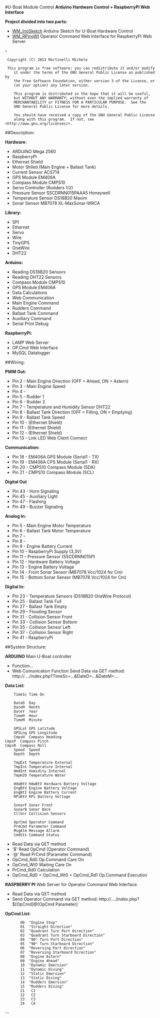 #U-Boat Module Control
**Arduino Hardware Control + RaspberryPi Web Interface**

**Project divided into two parts:**

* [WM_InoSketch](WM_InoSketch/) Arduino Sketch for U-Boat Hardware Control 
* [WM_RPinoWI](WM_RPinoWI/)  Operator Command Web Interface for RaspberryPi Web Server
    	 

**-**

     Copyright (C) 2013 Martinelli Michele

     This program is free software: you can redistribute it and/or modify
    	it under the terms of the GNU General Public License as published by
    	the Free Software Foundation, either version 3 of the License, or
    	(at your option) any later version.

    	This program is distributed in the hope that it will be useful,
    	but WITHOUT ANY WARRANTY; without even the implied warranty of
    	MERCHANTABILITY or FITNESS FOR A PARTICULAR PURPOSE.  See the
    	GNU General Public License for more details.

    	You should have received a copy of the GNU General Public License
    	along with this program.  If not, see <http://www.gnu.org/licenses/>.
     

##Description:

**Hardware:**
  * ARDUINO Mega 2560
  * RaspberryPi
  * Ethernet Shield
  * Motor Shiled (Main Engine + Ballast Tank)
  * Current Sensor ACS714
  * GPS Module EM406A
  * Compass Module CMPS10
  * Servo Controller (Rudders 1/2)
  * Pressure Sensor SSCDRNN015PAAA5 Honeywell
  * Temperature Sensor DS18B20 Maxim
  * Sonar Sensor MB7078 XL-MaxSonar-WRCA 

**Library:**
  * SPI
  * Ethernet
  * Servo
  * Wire
  * TinyGPS
  * OneWire
  * DHT22

**Arduino:**
 * Reading DS18B20 Sensors
 * Reading DHT22 Sensors
 * Compass Module CMPS10
 * GPS Module EM406A
 * Data Calculations
 * Web Communication
 * Main Engine Command
 * Rudders Command
 * Ballast Tank Command
 * Auxiliary Command
 * Serial Print Debug

**RaspberryPi:**
 * LAMP Web Server
 * OP.Cmd Web Interface
 * MySQL Datalogger

##Wiring:

**PWM Out:**
  * Pin 2  - Main Engine Direction (OFF = Ahead, ON = Astern)
  * Pin 3  - Main Engine Speed
  * Pin 4  -
  * Pin 5  - Rudder 1
  * Pin 6  - Rudder 2
  * Pin 7  - Temperature and Humidity Sensor DHT22
  * Pin 8  - Ballast Tank Direction (OFF = Filling, ON = Emptying)
  * Pin 9  - Ballast Tank Speed
  * Pin 10 - (Ethernet Shield)
  * Pin 11 - (Ethernet Shield)
  * Pin 12 - (Ethernet Shield)
  * Pin 13 - Link LED Web Client Connect

**Communication:**
  * Pin 18 - EM406A GPS Module (Serial1 - TX)
  * Pin 19 - EM406A CPS Module (Serial1 - RX)
  * Pin 20 - CMPS10 Compass Module (SDA)
  * Pin 21 - CMPS10 Compass Module (SCL)

**Digital Out**
  * Pin 43 - Horn Signaling
  * Pin 45 - Auxiliary Light
  * Pin 47 - Flashing
  * Pin 49 - Buzzer Signaling

**Analog In:**

  * Pin 5  - Main Engine Motor Temperature
  * Pin 6  - Ballast Tank Motor Temperature
  * Pin 7  -
  * Pin 8  -
  * Pin 9  - Engine Battery Current
  * Pin 10 - RaspberryPi Supply (3,3V)
  * Pin 11 - Pressure Sensor (SSCDRNN015P)
  * Pin 12 - Hardware Battery Voltage
  * Pin 13 - Engine Battery Voltage
  * Pin 14 - Front Sonar Sensor (MB7078 Vcc/1024 for Cm)
  * Pin 15 - Bottom Sonar Sensor (MB7078 Vcc/1024 for Cm)

**Digital In:**
  * Pin 23 - Temperature Sensors (DS18B20 OneWire Protocol)
  * Pin 25 - Ballast Tank Full
  * Pin 27 - Ballast Tank Empty
  * Pin 29 - Flooding Sensor
  * Pin 31 - Collision Sensor Front
  * Pin 33 - Collision Sensor Bottom
  * Pin 35 - Collision Sensor Left
  * Pin 37 - Collision Sensor Right
  * Pin 41 - RaspberryPi 
 

##System Structure:

**ARDUINO**
Main U-Boat controller
- Function...
- Web Comunication Function
     Send Data via GET method:   
  	http://..../index.php?TimeSc=...&DateD=...&DateM=...

**Data List:**
	
	
       	TimeSc Time On
       	       	
     	DateD  Day
     	DateM  Month
     	DateY  Year
     	TimeH  Hour
     	TimeM  Minute
     	
     	GPSLat GPS Latitude
     	GPSLng GPS Longitude
     	CmpsH  Compass Heading
	CmpsP  Compass Pitch
	CmpsR  Compass Roll
     	Speed  Speed
     	Depth  Depth
     	     	   	
     	TmpExt Temperature External
     	TmpInt Temperature Internal
     	HmdInt Humidity Internal
     	TmpH2O Temperature Water
     	
     	HdwBtV HdwBtV Hardware Battery Voltage
     	EngBtV Engine Battery Voltage
     	EngBtI Engine Battery Current
     	RPiBtV RPi Battery Voltage
     	
     	SonarF Sonar Front
     	SonarB Sonar Back
     	CllSnr Collision Sensors
     	
     	OprCmd Operator Command
     	PrmCmd Parameter Command
     	MsgAlm Message Allarm
     	CmdSts Command Status
     	     	

- 	Read Data via GET method
- 	'$' Read OpCmd (Operator Command)
- 	'@' Read PrCmd (Parameter Command)
- 	OpCmd_Rd0 Op.Command Care On
- 	OpCmd_Wt0 Waiting Care On
- 	PrCmd_Rd0 Calculation
- 	OpCmd_Rd0 + OpCmd_Wt0 = OpCmd_Rd1 Op.Command Execution


**RASPBERRY PI**
Web Server for Operator Command Web Interface
-  Read Data via GET method
-  Send Operator Command via GET method:
	http://..../index.php?$[OpCmd]@[OpCmd Parameter]

**OpCmd List:**
	
	
           00  "Engine Stop"
           01  "Straight Direction"
           02  "Quadrant Turn Port Direction"
           03  "Quadrant Turn Starboard Direction"
           04  "90° Turn Port Direction"
           05  "90° Turn Starboard Direction"
           06  "Reversing Port Direction"
           07  "Reversing Starboard Direction"
           08  "Engine Astern"
           09  "Engine Ahead"
           10  "Dynamic Emersion"
           11  "Dynamic Diving"
           12  "Static Emersion"
           13  "Static Diving"
           14  "Rudders Emersion"
           15  "Rudders Diving"
           21   C1
           22   C2
           23   C3
           24   C4

--
